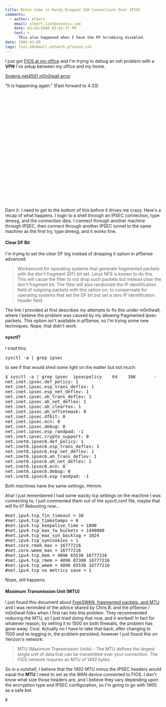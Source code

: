 ```yaml
---
title: Notes Come in Handy Dropped SSH Connections Over IPSEC
comments:
  - author: Albert
    email: albert.lash@savonix.com
    date: 03/26/2008 03:43:37 PM
    text: >
      This also happened when I have the PF Scrubbing disabled.
date: 2008-03-05
tags: fios,m0n0wall,network,pfsense,ssh
---
```

I just got <a href="http://www.cabotplace.net/blog/2008/03/fios-is-in-the-place.html">FIOS at my office</a> and I'm trying to debug an ssh problem with a **VPN** I've setup between my office and my home.

<a href="http://www.docunext.com/blog/2007/06/soekris-net4501-m0n0wall-error.html">Soekris net4501 m0n0wall error</a>

"It is happening again."  (Fast forward to 4:33)

<object width="425" height="355"><param name="movie" value="http://www.youtube.com/v/i0kEjttb2mE"></param><param name="wmode" value="transparent"></param><embed src="http://www.youtube.com/v/i0kEjttb2mE" type="application/x-shockwave-flash" wmode="transparent" width="425" height="355"></embed></object>

Darn it. I need to get to the bottom of this before it drives me crazy. Here's a recap of what happens. I login to a shell through an IPSEC connection, type dmesg, and the connection dies. I connect through another machine through IPSEC, then connect through another IPSEC tunnel to the same machine as the first try, type dmesg, and it works fine.

#### <b>Clear DF Bit</b>

I'm trying to set the clear DF big instead of dropping it option in pfSense advanced.

<blockquote>
Workaround for operating systems that generate fragmented packets with the don't fragment (DF) bit set. Linux NFS is known to do this. This will cause the filter to not drop such packets but instead clear the don't fragment bit. The filter will also randomize the IP identification field of outgoing packets with this option on, to compensate for operating systems that set the DF bit but set a zero IP identification header field.
</blockquote>

The link I provided at first describes my attempts to fix this under m0n0wall, where I believe the problem was caused by my allowing fragmented ipsec packets. This option isn't available in pfSense, so I'm trying some new techniques. Nope, that didn't work.

#### <b>sysctl?</b>

I tried this:

<pre>
sysctl -a | grep ipsec
</pre>

to see if that would shed some light on the matter but not much:

<pre>
$ sysctl -a | grep ipsec  ipsecpolicy    64    16K       -     5578  256 ipsecrequest     4     1K       -       20  128   ipsec-misc    24     1K       -      132  32    ipsec-saq     0     0K       -        6  128    ipsec-reg     3     1K       -        6  16
net.inet.ipsec.def_policy: 1
net.inet.ipsec.esp_trans_deflev: 1
net.inet.ipsec.esp_net_deflev: 1
net.inet.ipsec.ah_trans_deflev: 1
net.inet.ipsec.ah_net_deflev: 1
net.inet.ipsec.ah_cleartos: 1
net.inet.ipsec.ah_offsetmask: 0
net.inet.ipsec.dfbit: 0
net.inet.ipsec.ecn: 0
net.inet.ipsec.debug: 0
net.inet.ipsec.esp_randpad: -1
net.inet.ipsec.crypto_support: 0
net.inet6.ipsec6.def_policy: 1
net.inet6.ipsec6.esp_trans_deflev: 1
net.inet6.ipsec6.esp_net_deflev: 1
net.inet6.ipsec6.ah_trans_deflev: 1
net.inet6.ipsec6.ah_net_deflev: 1
net.inet6.ipsec6.ecn: 0
net.inet6.ipsec6.debug: 0
net.inet6.ipsec6.esp_randpad: -1
</pre>

Both machines have the same settings. Hmmm.

Aha! I just remembered I had some wacky tcp settings on the machine I was connecting to, I just commented them out of the sysctl.conf  file, maybe that will fix it? Rebooting now...

<pre>
#net.ipv4.tcp_fin_timeout = 30
#net.ipv4.tcp_timestamps = 0
#net.ipv4.tcp_keepalive_time = 1800
#net.ipv4.tcp_max_tw_buckets = 1440000
#net.ipv4.tcp_max_syn_backlog = 1024
#net.ipv4.tcp_syncookies = 1
#net.core.rmem_max = 16777216
#net.core.wmem_max = 16777216
#net.ipv4.tcp_mem = 4096 65536 16777216
#net.ipv4.tcp_rmem = 4096 87380 16777216
#net.ipv4.tcp_wmem = 4096 65536 16777216
#net.ipv4.tcp_no_metrics_save = 1</pre>

Nope, still happens.

#### <b>Maximum Transmission Unit (MTU)</b>

I just found this document about <a href="http://www.linuxsecurity.com/resource_files/cryptography/FreeSWAN-HOWTO/background.html">FreeSWAN, fragmented packets, and MTU</a> and I was reminded of the advice shared by Chris B. and the pfSense / m0n0wall folks when I first ran into this problem. They recommended reducing the MTU, so I just tried doing that now, and it worked! In fact for whatever reason, by setting it to 1500 on both firewalls, the problem has gone away. Cool. Actually no I have to take that back, after changing to 1500 and re-logging in, the problem persisted, however I just found this on Verizon's network:

<blockquote>
MTU (Maximum Transmission Units) - The MTU defines the largest single unit of data that can be transmitted over your connection. The FiOS network requires an MTU of 1492 bytes.
</blockquote>

So in a nutshell, I believe that the 1492 MTU minus the IPSEC headers would equal the **MTU** I need to set as the WAN device connected to FIOS. I don't know what size those headers are, and I believe they vary depending upon the encryption type and IPSEC configuration, so I'm going to go with 1400 as a safe bet.

¥

